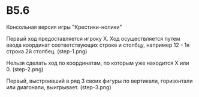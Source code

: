 # B5.6
Консольная версия игры "Крестики-нолики"

Первый ход предоставляется игроку X.
Ход осуществляется путем ввода координат соответствующих строке и столбцу, например 12 - 1я строка 2й столбец.
(step-1.png)

Нельзя сделать ход по координатам, по которым уже находится X или 0.
(step-2.png)

Первый, выстроивший в ряд 3 своих фигуры по вертикали, горизонтали или диагонали, выигрывает.
(step-3.png)